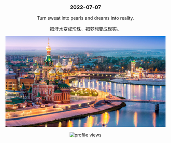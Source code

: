 <!-- [START DAILY SAYING] -->
<!-- Please keep comment here to allow auto update -->
<h3 align="center">2022-07-07</h3>
<p align="center">Turn sweat into pearls and dreams into reality.</p>
<p align="center">把汗水变成珍珠，把梦想变成现实。</p>
<p align="center"><img src="assets/daily-saying/827fb3c4d021211ea61fe96f58e2ba6c.jpg"/></p>
<!-- [END DAILY SAYING] -->

<p align="center"><img alt="profile views" src="https://komarev.com/ghpvc/?username=bubkoo&color=brightgreen&style=flat-square&label=PROFILE+VIEWS" /></p>
